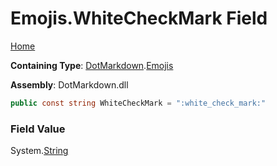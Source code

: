 # Emojis\.WhiteCheckMark Field

[Home](../../../README.md)

**Containing Type**: [DotMarkdown](../../README.md)\.[Emojis](../README.md)

**Assembly**: DotMarkdown\.dll

```csharp
public const string WhiteCheckMark = ":white_check_mark:"
```

### Field Value

System\.[String](https://docs.microsoft.com/en-us/dotnet/api/system.string)